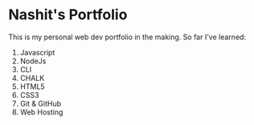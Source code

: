 # Nashit's Portfolio

This is my personal web dev portfolio in the making.
So far I've learned:
1. Javascript
1. NodeJs
1. CLI 
1. CHALK
1. HTML5 
1. CSS3
1. Git & GitHub
1. Web Hosting


 
